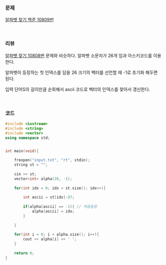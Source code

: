 ### 문제

[알파벳 찾기 백준 10809번](https://www.acmicpc.net/problem/10809)

</br>

### 리뷰

[알파벳 찾기 10808번](https://www.acmicpc.net/problem/10808) 문제와 비슷하다. 알파벳 소문자가 26개 임과 아스키코드를 이용한다.  

알파벳이 등장하는 첫 인덱스를 담을 26 크기의 벡터를 선언할 때 -1로 초기화 해두면 된다. 

입력 단어S의 길이만큼 순회해서 ascii 코드로 벡터의 인덱스를 찾아서 갱신한다.

</br>

### 코드

```c++
#include <iostream>
#include <string>
#include <vector>
using namespace std;


int main(void){

	freopen("input.txt", "rt", stdin);
	string st = "";
	
	cin >> st;
	vector<int> alpha(26, -1);
	
	for(int idx = 0; idx < st.size(); idx++){
		
		int ascii = st[idx]-97;
		
		if(alpha[ascii] == -1){ // 처음등장 
			alpha[ascii] = idx;
		} 
 
	}
	
	for(int i = 0; i < alpha.size(); i++){
		cout << alpha[i] << ' ';
	}
	
	return 0;
}
```

